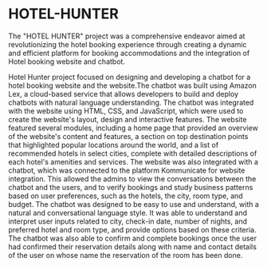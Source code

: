 # HOTEL-HUNTER
 The "HOTEL HUNTER" project was a comprehensive endeavor aimed at revolutionizing the hotel booking experience through creating a dynamic and efficient platform for booking accommodations and the integration of Hotel booking website and chatbot.

Hotel Hunter project focused on designing and developing a chatbot for a hotel booking website and the website.The chatbot was built using Amazon Lex, a cloud-based service that allows developers to build and deploy chatbots with natural language understanding. The chatbot was integrated with the website using HTML, CSS, and JavaScript, which were used to create the website's layout, design and interactive features.
The website featured several modules, including a home page that provided an overview of the website's content and features, a section on top destination points that highlighted popular locations around the world, and a list of recommended hotels in select cities, complete with detailed descriptions of each hotel's amenities and services. The website was also integrated with a chatbot, which was connected to the platform Kommunicate for website integration. This allowed the admins to view the conversations between the chatbot and the users, and to verify bookings and study business patterns based on user preferences, such as the hotels, the city, room type, and budget.
The chatbot was designed to be easy to use and understand, with a natural and conversational language style. It was able to understand and interpret user inputs related to city, check-in date, number of nights, and preferred hotel and room type, and provide options based on these criteria.
The chatbot was also able to confirm and complete bookings once the user had confirmed their reservation details along with name and contact details of the user on whose name the reservation of the room has been done.
